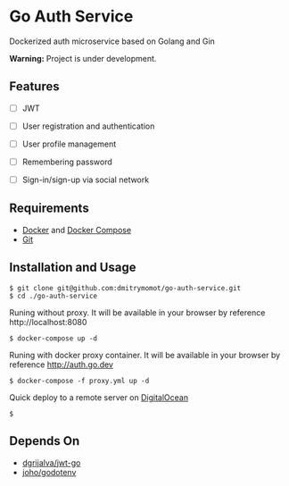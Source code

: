 # Go Auth Service
Dockerized auth microservice based on Golang and Gin

**Warning:** Project is under development.

## Features
* [ ] JWT
* [ ] User registration and authentication
* [ ] User profile management
* [ ] Remembering password
* [ ] Sign-in/sign-up via social network


## Requirements
- [Docker](https://www.docker.com/) and [Docker Compose](https://docs.docker.com/compose/)
- [Git](https://git-scm.com/)


## Installation and Usage
```shell
$ git clone git@github.com:dmitrymomot/go-auth-service.git
$ cd ./go-auth-service
```

Runing without proxy. It will be available in your browser by reference http://localhost:8080
```shell
$ docker-compose up -d
```

Runing with docker proxy container. It will be available in your browser by reference http://auth.go.dev
```shell
$ docker-compose -f proxy.yml up -d
```

Quick deploy to a remote server on [DigitalOcean](https://m.do.co/c/15cdc2182d4b)
```shell
$
```


## Depends On
- [dgrijalva/jwt-go](https://github.com/dgrijalva/jwt-go)
- [joho/godotenv](https://github.com/joho/godotenv)
